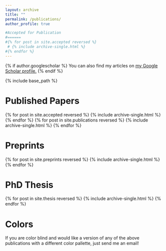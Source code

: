 ```yaml
---
layout: archive
title: ""
permalink: /publications/
author_profile: true

#Accepted for Publication
#======
#{% for post in site.accepted reversed %}
 # {% include archive-single.html %}
#{% endfor %}
---
```


{% if author.googlescholar %}
  You can also find my articles on <u><a href="{{author.googlescholar}}">my Google Scholar profile</a>.</u>
{% endif %}

{% include base_path %}

Published Papers
======
{% for post in site.accepted reversed %}
  {% include archive-single.html %}
{% endfor %}
{% for post in site.publications reversed %}
  {% include archive-single.html %}
{% endfor %}

Preprints
======
{% for post in site.preprints reversed %}
  {% include archive-single.html %}
{% endfor %}

PhD Thesis
======
{% for post in site.thesis reversed %}
  {% include archive-single.html %}
{% endfor %}

Colors 
======
If you are color blind and would like a version of any of the above publications with a different color pallette, just send me an email!